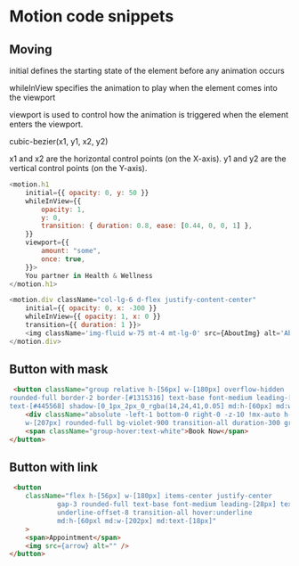 # Motion code snippets


## Moving
initial defines the starting state of the element before any animation occurs

whileInView specifies the animation to play when the element comes into the viewport

viewport is used to control how the animation is triggered when the element enters the viewport.

cubic-bezier(x1, y1, x2, y2)

x1 and x2 are the horizontal control points (on the X-axis).
y1 and y2 are the vertical control points (on the Y-axis).

```js
<motion.h1
    initial={{ opacity: 0, y: 50 }}
    whileInView={{
        opacity: 1,
        y: 0,
        transition: { duration: 0.8, ease: [0.44, 0, 0, 1] },
    }}
    viewport={{
        amount: "some",
        once: true,
    }}>
    You partner in Health & Wellness
</motion.h1>
```


```js
<motion.div className="col-lg-6 d-flex justify-content-center"
    initial={{ opacity: 0, x: -300 }}
    whileInView={{ opacity: 1, x: 0 }}
    transition={{ duration: 1 }}>
    <img className='img-fluid w-75 mt-4 mt-lg-0' src={AboutImg} alt='About us' />
</motion.div>
```

## Button with mask
```html
 <button className="group relative h-[56px] w-[180px] overflow-hidden 
rounded-full border-2 border-[#131S316] text-base font-medium leading-[28px] 
text-[#445568] shadow-[0_1px_2px_0_rgba(14,24,41,0.05] md:h-[60px] md:w-[202px] md:text-[18px]">
    <div className="absolute -left-1 bottom-0 right-0 -z-10 !mx-auto h-[0px] 
    w-[207px] rounded-full bg-violet-900 transition-all duration-300 group-hover:h-[59px]"></div>
    <span className="group-hover:text-white">Book Now</span>
</button>
```

## Button with link
```html
 <button
    className="flex h-[56px] w-[180px] items-center justify-center
            gap-3 rounded-full text-base font-medium leading-[28px] text-[#445568] 
            underline-offset-8 transition-all hover:underline
            md:h-[60pxl md:w-[202px] md:text-[18px]"
    >
    <span>Appointment</span>
    <img src={arrow} alt="" />
</button>
```